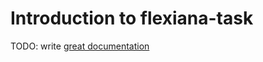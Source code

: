 # Introduction to flexiana-task

TODO: write [great documentation](http://jacobian.org/writing/what-to-write/)
